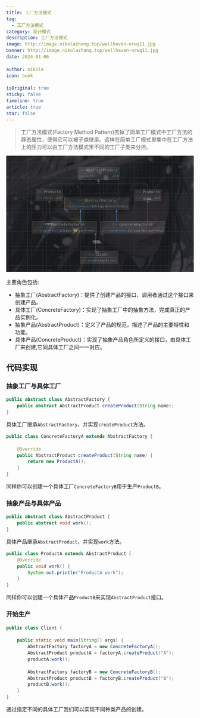 ```yaml
---
title: 工厂方法模式
tag:
  - 工厂方法模式
category: 设计模式
description: 工厂方法模式
image: http://image.nikolazhang.top/wallhaven-nrwq11.jpg
banner: http://image.nikolazhang.top/wallhaven-nrwq11.jpg
date: 2024-01-06

author: nikola
icon: book

isOriginal: true
sticky: false
timeline: true
article: true
star: false
---
```


> 工厂方法模式(Factory Method Pattern)去掉了简单工厂模式中工厂方法的静态属性，使得它可以被子类继承。这样在简单工厂模式里集中在工厂方法上的压力可以由工厂方法模式里不同的工厂子类来分担。

![Alt text](images/2-factory-method/image.png)

主要角色包括:

- 抽象工厂(AbstractFactory)：提供了创建产品的接口，调用者通过这个接口来创建产品。
- 具体工厂(ConcreteFactory)：实现了抽象工厂中的抽象方法，完成真正的产品实例化。
- 抽象产品(AbstractProduct)：定义了产品的规范，描述了产品的主要特性和功能。
- 具体产品(ConcreteProduct)：实现了抽象产品角色所定义的接口，由具体工厂来创建,它同具体工厂之间一一对应。


## 代码实现

### 抽象工厂与具体工厂

```java
public abstract class AbstractFactory {
    public abstract AbstractProduct createProduct(String name);
}

```

具体工厂继承`AbstractFactory`，并实现`createProduct`方法。

```java
public class ConcreteFactoryA extends AbstractFactory {

    @Override
    public AbstractProduct createProduct(String name) {
        return new ProductA();
    }
}

```

同样你可以创建一个具体工厂`ConcreteFactoryB`用于生产`ProductB`。

### 抽象产品与具体产品

```java
public abstract class AbstractProduct {
    public abstract void work();
}
```

具体产品继承`AbstractProduct`，并实现`work`方法。

```java
public class ProductA extends AbstractProduct {
    @Override
    public void work() {
        System.out.println("ProductA work");
    }
}
```

同样你可以创建一个具体产品`ProductB`来实现`AbstractProduct`接口。

### 开始生产

```java
public class Client {

    public static void main(String[] args) {
        AbstractFactory factoryA = new ConcreteFactoryA();
        AbstractProduct productA = factoryA.createProduct("A");
        productA.work();

        AbstractFactory factoryB = new ConcreteFactoryB();
        AbstractProduct productB = factoryB.createProduct("B");
        productB.work();
    }
}


```

通过指定不同的具体工厂我们可以实现不同种类产品的创建。

